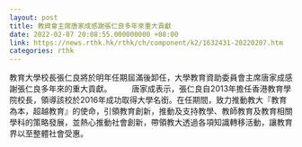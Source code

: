 ```yaml
---
layout: post
title: 教資會主席唐家成感謝張仁良多年來重大貢獻
date: 2022-02-07 20:08:55.000000000 +08:00
link: https://news.rthk.hk/rthk/ch/component/k2/1632431-20220207.htm
categories: rthk
---
```


教育大學校長張仁良將於明年任期屆滿後卸任，大學教育資助委員會主席唐家成感謝張仁良多年來的重大貢獻。
　　 
唐家成表示，張仁良自2013年擔任香港教育學院校長，領導該校於2016年成功取得大學名銜。在任期間，致力推動教大『教育為本，超越教育』的使命，引領教育創新，推動及支持教學、教師教育及教育相關學科的策略發展，並熱心推動社會創新，帶領教大透過各項知識轉移活動，讓教育界以至整體社會受惠。
